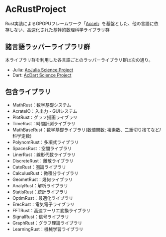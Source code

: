 # AcRustProject

Rust実装によるGPGPUフレームワーク「[Accel](https://github.com/termoshtt/accel)」を基盤とした、他の言語に依存しない、高速化された基幹的数理科学ライブラリ群

## 諸言語ラッパーライブラリ群

本ライブラリ群を利用した各言語ごとのラッパーライブラリ群は次の通り。

- Julia: [AcJulia Science Project](https://github.com/AcJulia-Science-Project)
- Dart: [AcDart Science Project](https://github.com/AcDart-Science-Project)

## 包含ライブラリ

- MathRust：数学基礎システム
- AcrateIO：入出力・GUIシステム
- PlotRust：グラフ描画ライブラリ
- TimeRust：時間計測ライブラリ
- MathBaseRust：数学基礎ライブラリ(数値関数; 複素数、二重切り捨てなど/科学定数)
- PolynomRust：多項式ライブラリ
- SpacesRust：空間ライブラリ
- LinerRust：線形代数ライブラリ
- DiscreteRust：離散ライブラリ
- CateRust：圏論ライブラリ
- CalculusRust：微積分ライブラリ
- GeometRust：幾何ライブラリ
- AnalyRust：解析ライブラリ
- StatisRust：統計ライブラリ
- OptimRust：最適化ライブラリ
- ErecRust：電気電子ライブラリ
- FFTRust：高速フーリエ変換ライブラリ
- SignalRust：信号ライブラリ
- GraphRust：グラフ理論ライブラリ
- LearningRust：機械学習ライブラリ
